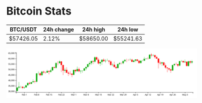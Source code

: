 # Bitcoin Stats

BTC/USDT|24h change|24h high|24h low|
|---|---|---|---|
|$57426.05|2.12%|$58650.00|$55241.63|

<img src="./chart.svg">

